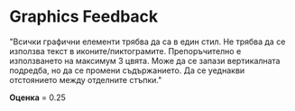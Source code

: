 
# Graphics Feedback #
"Всички графични елементи трябва да са в един стил.
Не трябва да се използва текст в иконите/пиктограмите.
Препоръчително е използването на максимум 3 цвята.
Може да се запази вертикалната подредба, но да се промени съдържанието.
Да се уеднакви отстоянието между отделните стъпки."

**Оценка** = 0.25

